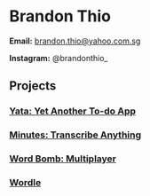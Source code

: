 # Brandon Thio

**Email:** [brandon.thio@yahoo.com.sg](mailto:brandon.thio@yahoo.com.sg)  

**Instagram:** @brandonthio_

## Projects

### [Yata: Yet Another To-do App](https://beetee17.github.io/yata)

### [Minutes: Transcribe Anything](https://testflight.apple.com/join/5z25NHwR)

### [Word Bomb: Multiplayer](https://apps.apple.com/us/app/word-bomb-multiplayer/id1577748567)

### [Wordle](https://apps.apple.com/us/app/wordsmith-guess-the-word/id1608476770)


